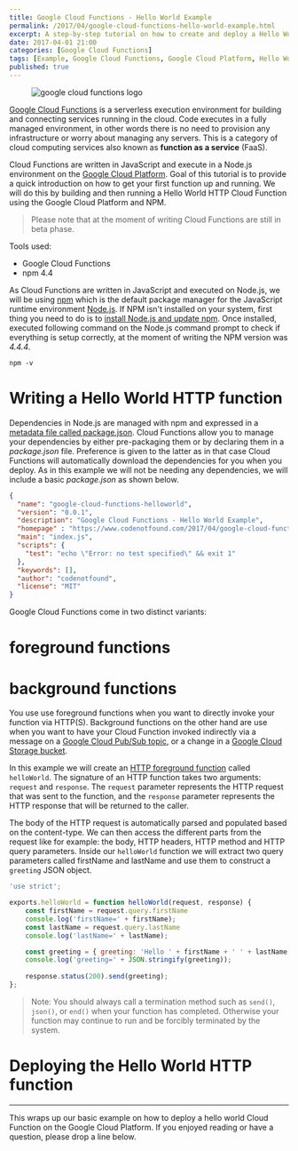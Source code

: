 ```yaml
---
title: Google Cloud Functions - Hello World Example
permalink: /2017/04/google-cloud-functions-hello-world-example.html
excerpt: A step-by-step tutorial on how to create and deploy a Hello World Google Cloud Function.
date: 2017-04-01 21:00
categories: [Google Cloud Functions]
tags: [Example, Google Cloud Functions, Google Cloud Platform, Hello World, Tutorial]
published: true
---
```


<figure>
    <img src="{{ site.url }}/assets/images/logos/google-cloud-functions-logo.png" alt="google cloud functions logo">
</figure>

[Google Cloud Functions](https://cloud.google.com/functions/) is a serverless execution environment for building and connecting services running in the cloud. Code executes in a fully managed environment, in other words there is no need to provision any infrastructure or worry about managing any servers. This is a category of cloud computing services also known as **function as a service** (FaaS).

Cloud Functions are written in JavaScript and execute in a Node.js environment on the [Google Cloud Platform](https://cloud.google.com/). Goal of this tutorial is to provide a quick introduction on how to get your first function up and running. We will do this by building and then running a Hello World HTTP Cloud Function using the Google Cloud Platform and NPM.

> Please note that at the moment of writing  Cloud Functions are still in beta phase.

Tools used:
* Google Cloud Functions
* npm 4.4

As Cloud Functions are written in JavaScript and executed on Node.js, we will be using [npm](https://www.npmjs.com/) which is the default package manager for the JavaScript runtime environment [Node.js](https://nodejs.org/). If NPM isn't installed on your system, first thing you need to do is to [install Node.js and update npm](https://docs.npmjs.com/getting-started/installing-node). Once installed, executed following command on the Node.js command prompt to check if everything is setup correctly, at the moment of writing the NPM version was _4.4.4_.

``` plaintext
npm -v
```

# Writing a Hello World HTTP function

Dependencies in Node.js are managed with npm and expressed in a [metadata file called package.json](https://docs.npmjs.com/files/package.json). Cloud Functions allow you to manage your dependencies by either pre-packaging them or by declaring them in a <var>package.json</var> file. Preference is given to the latter as in that case Cloud Functions will automatically download the dependencies for you when you deploy. As in this example we will not be needing any dependencies, we will include a basic <var>package.json</var> as shown below.

``` json
{
  "name": "google-cloud-functions-helloworld",
  "version": "0.0.1",
  "description": "Google Cloud Functions - Hello World Example",
  "homepage" : "https://www.codenotfound.com/2017/04/google-cloud-functions-hello-world-example.html",
  "main": "index.js",
  "scripts": {
    "test": "echo \"Error: no test specified\" && exit 1"
  },
  "keywords": [],
  "author": "codenotfound",
  "license": "MIT"
}
```

Google Cloud Functions come in two distinct variants:
# foreground functions
# background functions 

You use use foreground functions when you want to directly invoke your function via HTTP(S). Background functions on the other hand are use when you want to have your Cloud Function invoked indirectly via a message on a [Google Cloud Pub/Sub topic](https://cloud.google.com/pubsub/docs/overview), or a change in a [Google Cloud Storage bucket](https://cloud.google.com/storage/docs/key-terms#buckets).

In this example we will create an [HTTP foreground function](https://cloud.google.com/functions/docs/writing/http) called `helloWorld`. The signature of an HTTP function takes two arguments: `request` and `response`. The `request` parameter represents the HTTP request that was sent to the function, and the `response` parameter represents the HTTP response that will be returned to the caller.

The body of the HTTP request is automatically parsed and populated based on the content-type. We can then access the different parts from the request like for example: the body, HTTP headers, HTTP method and HTTP query parameters. Inside our `helloWorld` function we will extract two query parameters called firstName and lastName and use them to construct a `greeting` JSON object.


``` javascript
'use strict';

exports.helloWorld = function helloWorld(request, response) {
    const firstName = request.query.firstName
    console.log('firstName=' + firstName);
    const lastName = request.query.lastName
    console.log('lastName=' + lastName);

    const greeting = { greeting: 'Hello ' + firstName + ' ' + lastName + '!' };
    console.log('greeting=' + JSON.stringify(greeting));
    
    response.status(200).send(greeting);
};
```

> Note: You should always call a termination method such as `send()`, `json()`, or `end()` when your function has completed. Otherwise your function may continue to run and be forcibly terminated by the system.





# Deploying the Hello World HTTP function





---

This wraps up our basic example on how to deploy a hello world Cloud Function on the Google Cloud Platform. If you enjoyed reading or have a question, please drop a line below.